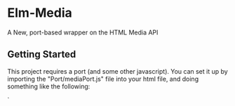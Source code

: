 # Elm-Media

A New, port-based wrapper on the HTML Media API
## Getting Started

This project requires a port (and some other javascript). You can set it up by importing the "Port/mediaPort.js" file into your html file, and doing something like the following:

`   
    <script>
        var elmApp = Elm.Main.fullscreen();

        addMediaPort(elmApp.ports.playbackControl);
        modifyTimeRanges();

    </script>
`

